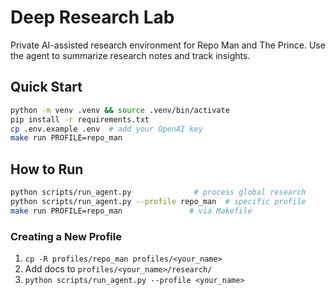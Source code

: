 # Deep Research Lab

Private AI-assisted research environment for Repo Man and The Prince. Use the agent to summarize research notes and track insights.

## Quick Start

```bash
python -m venv .venv && source .venv/bin/activate
pip install -r requirements.txt
cp .env.example .env  # add your OpenAI key
make run PROFILE=repo_man
```

## How to Run

```bash
python scripts/run_agent.py              # process global research
python scripts/run_agent.py --profile repo_man  # specific profile
make run PROFILE=repo_man               # via Makefile
```

### Creating a New Profile
1. `cp -R profiles/repo_man profiles/<your_name>`
2. Add docs to `profiles/<your_name>/research/`
3. `python scripts/run_agent.py --profile <your_name>`
